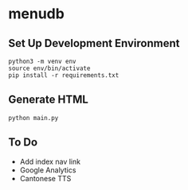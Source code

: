 # menudb

## Set Up Development Environment

    python3 -m venv env
    source env/bin/activate
    pip install -r requirements.txt

## Generate HTML

    python main.py


## To Do

* Add index nav link
* Google Analytics
* Cantonese TTS
